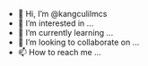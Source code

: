 - 👋 Hi, I’m @kangculilmcs
- 👀 I’m interested in ...
- 🌱 I’m currently learning ...
- 💞️ I’m looking to collaborate on ...
- 📫 How to reach me ...

<!---
kangculilmcs/kangculilmcs is a ✨ special ✨ repository because its `README.md` (this file) appears on your GitHub profile.
You can click the Preview link to take a look at your changes.
--->
